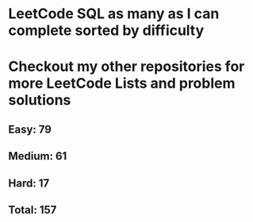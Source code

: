 <h1>LeetCode SQL as many as I can complete sorted by difficulty</h1>
<h1> Checkout my other repositories for more LeetCode Lists and problem solutions</h1>

<h2>Easy: 79</h2>
<h2>Medium: 61</h2>
<h2>Hard: 17</h2>
<h2>Total: 157</h2>

